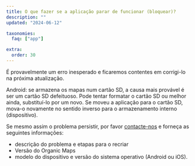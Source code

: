 ```yaml
---
title: O que fazer se a aplicação parar de funcionar (bloquear)?
description: ""
updated: "2024-06-12"

taxonomies:
  faq: ["app"]

extra:
  order: 30
---
```


É provavelmente um erro inesperado e ficaremos contentes em corrigi-lo na próxima atualização.

Android: se armazena os mapas num cartão SD, a causa mais provável é ser um cartão SD defeituoso. Pode tentar formatar o cartão SD ou melhor ainda, substituí-lo por um novo. Se moveu a aplicação para o cartão SD, mova-o novamente no sentido inverso para o armazenamento interno (dispositivo).

Se mesmo assim o problema persistir, por favor [contacte-nos](mailto:support@organicmaps.app) e forneça as seguintes informações:

* descrição do problema e etapas para o recriar
* Versão do Organic Maps
* modelo do dispositivo e versão do sistema operativo (Android ou iOS).
